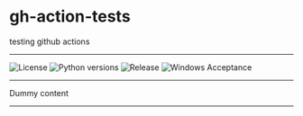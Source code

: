 # gh-action-tests
testing github actions

---
![License][license-badge]
![Python versions][python-versions-badge]
![Release][pypi-badge]
![Windows Acceptance][win_ci_badge]

---

Dummy content

---
[license-badge]: https://img.shields.io/github/license/qentinelqi/qweb
[win_ci_badge]: https://github.com/qentinelqi/qweb/actions/workflows/win_acceptance.yml/badge.svg
[python-versions-badge]: https://img.shields.io/pypi/pyversions/QWeb
[pypi-badge]: https://img.shields.io/pypi/v/QWeb?color=green
